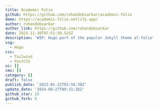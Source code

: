 ```yaml
---
title: Academic Folio
github: https://github.com/rohandebsarkar/academic-folio
demo: https://academic-folio.netlify.app/
author: rohandebsarkar
author_link: https://github.com/rohandebsarkar
date: 2023-11-30T07:51:50.525Z
description: 'WIP: Hugo port of the popular Jekyll theme al-folio'
ssg:
  - Hugo
css:
  - Tailwind
  - PostCSS
ui: []
cms: []
category: []
draft: false
publish_date: '2023-01-22T03:56:38Z'
update_date: '2024-08-27T09:31:26Z'
github_star: 15
github_fork: 6
---
```

